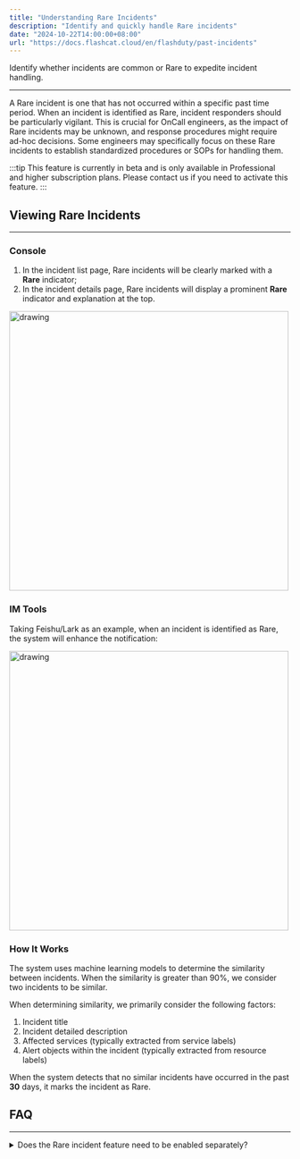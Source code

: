 ```yaml
---
title: "Understanding Rare Incidents"
description: "Identify and quickly handle Rare incidents"
date: "2024-10-22T14:00:00+08:00"
url: "https://docs.flashcat.cloud/en/flashduty/past-incidents"
---
```


Identify whether incidents are common or Rare to expedite incident handling.

---

A Rare incident is one that has not occurred within a specific past time period. When an incident is identified as Rare, incident responders should be particularly vigilant. This is crucial for OnCall engineers, as the impact of Rare incidents may be unknown, and response procedures might require ad-hoc decisions. Some engineers may specifically focus on these Rare incidents to establish standardized procedures or SOPs for handling them.

:::tip
This feature is currently in beta and is only available in Professional and higher subscription plans. Please contact us if you need to activate this feature.
:::


## Viewing Rare Incidents
---

### Console

1. In the incident list page, Rare incidents will be clearly marked with a **Rare** indicator;
2. In the incident details page, Rare incidents will display a prominent **Rare** indicator and explanation at the top.

<img src="https://download.flashcat.cloud/flashduty/doc/en/fd/outlier-1.png" alt="drawing" width="500"/>

### IM Tools

Taking Feishu/Lark as an example, when an incident is identified as Rare, the system will enhance the notification:

<img src="https://download.flashcat.cloud/flashduty/doc/en/fd/outlier-2.png" alt="drawing" width="500"/>

### How It Works

The system uses machine learning models to determine the similarity between incidents. When the similarity is greater than 90%, we consider two incidents to be similar.

When determining similarity, we primarily consider the following factors:

1. Incident title
2. Incident detailed description
3. Affected services (typically extracted from service labels)
4. Alert objects within the incident (typically extracted from resource labels)

When the system detects that no similar incidents have occurred in the past **30** days, it marks the incident as Rare.


## FAQ
---

<details>
  <summary>Does the Rare incident feature need to be enabled separately?</summary>
  No setup or activation is required. Rare incident identification is automatically enabled for all Professional and higher subscription plans.
</details>
